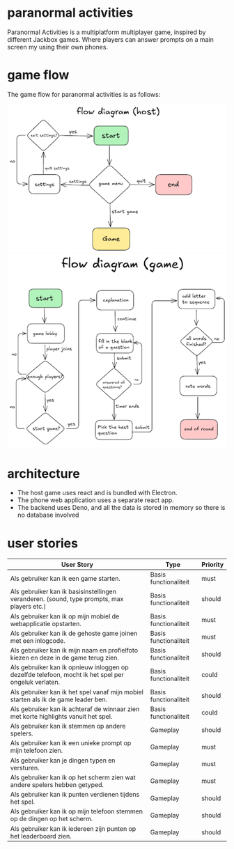 
# paranormal activities
Paranormal Activities is a multiplatform multiplayer game, inspired by different Jackbox games. Where players can answer prompts on a main screen my using their own phones.

# game flow
The game flow for paranormal activities is as follows:

![image](/documentation/flow-diagram-host.png)
![image](/documentation/flow-diagram-game.png)

# architecture
- The host game uses react and is bundled with Electron.
- The phone web application uses a separate react app.
- The backend uses Deno, and all the data is stored in memory so there is no database involved

# user stories

| User Story                                                                 | Type              | Priority |
|----------------------------------------------------------------------------|-------------------|----------|
| Als gebruiker kan ik een game starten.                                      | Basis functionaliteit | must     |
| Als gebruiker kan ik basisinstellingen veranderen. (sound, type prompts, max players etc.) | Basis functionaliteit | should   |
| Als gebruiker kan ik op mijn mobiel de webapplicatie opstarten.             | Basis functionaliteit | must     |
| Als gebruiker kan ik de gehoste game joinen met een inlogcode.              | Basis functionaliteit | must     |
| Als gebruiker kan ik mijn naam en profielfoto kiezen en deze in de game terug zien. | Basis functionaliteit | should   |
| Als gebruiker kan ik opnieuw inloggen op dezelfde telefoon, mocht ik het spel per ongeluk verlaten. | Basis functionaliteit | could    |
| Als gebruiker kan ik het spel vanaf mijn mobiel starten als ik de game leader ben. | Basis functionaliteit | should   |
| Als gebruiker kan ik achteraf de winnaar zien met korte highlights vanuit het spel. | Basis functionaliteit | could    |
| Als gebruiker kan ik stemmen op andere spelers.                             | Gameplay          | should   |
| Als gebruiker kan ik een unieke prompt op mijn telefoon zien.               | Gameplay          | must     |
| Als gebruiker kan je dingen typen en versturen.                             | Gameplay          | must     |
| Als gebruiker kan ik op het scherm zien wat andere spelers hebben getyped.  | Gameplay          | must     |
| Als gebruiker kan ik punten verdienen tijdens het spel.                     | Gameplay          | should   |
| Als gebruiker kan ik op mijn telefoon stemmen op de dingen op het scherm.   | Gameplay          | should   |
| Als gebruiker kan ik iedereen zijn punten op het leaderboard zien.          | Gameplay          | should   |


